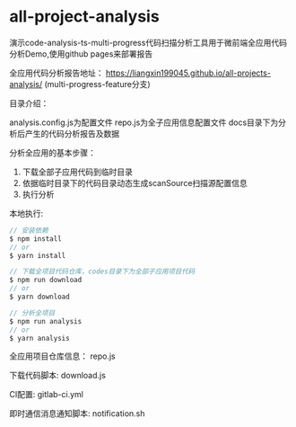 # all-project-analysis
演示code-analysis-ts-multi-progress代码扫描分析工具用于微前端全应用代码分析Demo,使用github pages来部署报告

全应用代码分析报告地址： https://liangxin199045.github.io/all-projects-analysis/ (multi-progress-feature分支)

目录介绍：

analysis.config.js为配置文件
repo.js为全子应用信息配置文件
docs目录下为分析后产生的代码分析报告及数据

分析全应用的基本步骤：
1. 下载全部子应用代码到临时目录
2. 依据临时目录下的代码目录动态生成scanSource扫描源配置信息
3. 执行分析

本地执行:
```javascript
// 安装依赖
$ npm install 
// or 
$ yarn install

// 下载全项目代码仓库，codes目录下为全部子应用项目代码
$ npm run download 
// or 
$ yarn download

// 分析全项目
$ npm run analysis 
// or 
$ yarn analysis
```
全应用项目仓库信息：
repo.js

下载代码脚本:
download.js

CI配置:
gitlab-ci.yml

即时通信消息通知脚本:
notification.sh
